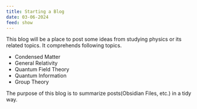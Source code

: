 ```yaml
---
title: Starting a Blog
date: 03-06-2024
feed: show
---
```

This blog will be a place to post some ideas from studying physics or its related topics. It comprehends following topics.

 - Condensed Matter
 - General Relativity
 - Quantum Field Theory
 - Quantum Information
 - Group Theory
 
  The purpose of this blog is to summarize posts(Obsidian Files, etc.) in a tidy way.


